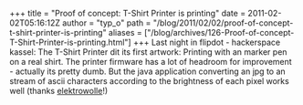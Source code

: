 +++
title = "Proof of concept: T-Shirt Printer is printing"
date = 2011-02-02T05:16:12Z
author = "typ_o"
path = "/blog/2011/02/02/proof-of-concept-t-shirt-printer-is-printing"
aliases = ["/blog/archives/126-Proof-of-concept-T-Shirt-Printer-is-printing.html"]
+++
Last night in flipdot - hackerspace kassel: The T-Shirt Printer dit its
first artwork: Printing with an marker pen on a real shirt. The printer
firmware has a lot of headroom for improvement - actually its pretty
dumb. But the java application converting an jpg to an stream of ascii
characters according to the brightness of each pixel works well (thanks
[elektrowolle](https://blog.elektrowolle.de/)!)
